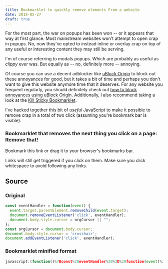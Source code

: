```yaml
---
title: Bookmarklet to quickly remove elements From a website
date: 2018-05-27
draft: true
---
```


For the most part, the war on popups has been won -- or it appears that way at first
glance. Most mainstream websites won't attempt to open crap in popups. No, now they've
opted to instead inline or overlay crap on top of any useful or interesting content they
may still be serving.

I'm of course referring to modals popups. Which are probably as useful as *clippy* ever
was. But equally as -- no, definitely more -- annoying.

Of course you can use a decent adblocker like [uBlock
Origin](https://github.com/gorhill/uBlock) to block out these annoyances for good, but it
takes a bit of time and perhaps you don't want to give this website anymore time that it
deserves. For any website you frequent regularly, you should definitely check out [how to
block annoyances using uBlock
Origin](https://github.com/gorhill/uBlock/wiki/Element-picker). Additionally, I also
recommend taking a look at the [Kill Sticky
Bookmarklet](https://alisdair.mcdiarmid.org/kill-sticky-headers/).

I've hacked together this bit of *useful* JavaScript to make it possible to remove crap in
a total of two click (assuming you're bookmark bar is visible).

### Bookmarklet that removes the next thing you click on a page: <a href="javascript:(function()%7Bconst%20eventHandler%20%3D%20function(event)%20%7Bevent.target.parentElement.removeChild(event.target)%3Bdocument.removeEventListener('click'%2C%20eventHandler)%3Bdocument.body.style.cursor%20%3D%20orgCursor%20%7C%7C%20%22%22%3B%7D%3Bconst%20orgCursor%20%3D%20document.body.cursor%3Bdocument.body.style.cursor%20%3D%20'crosshair'%3Bdocument.addEventListener('click'%2C%20eventHandler)%7D)()"> Remove that!  </a>

Bookmark this link or drag it to your browser's bookmarks bar.

<div class="warning">
Links will still get triggered if you click on them. Make sure you click
whitespace to avoid following any links.
</div>

## Source

### Original
```javascript
const eventHandler = function(event) {
  event.target.parentElement.removeChild(event.target);
  document.removeEventListener('click', eventHandler);
  document.body.style.cursor = orgCursor || "";
};
const orgCursor = document.body.cursor;
document.body.style.cursor = 'crosshair';
document.addEventListener('click', eventHandler);
```

### Bookmarklet minified format
```javascript
javascript:(function()%7Bconst%20eventHandler%20%3D%20function(event)%20%7Bevent.target.parentElement.removeChild(event.target)%3Bdocument.removeEventListener('click'%2C%20eventHandler)%3Bdocument.body.style.cursor%20%3D%20orgCursor%20%7C%7C%20%22%22%3B%7D%3Bconst%20orgCursor%20%3D%20document.body.cursor%3Bdocument.body.style.cursor%20%3D%20'crosshair'%3Bdocument.addEventListener('click'%2C%20eventHandler)%7D)()
```
